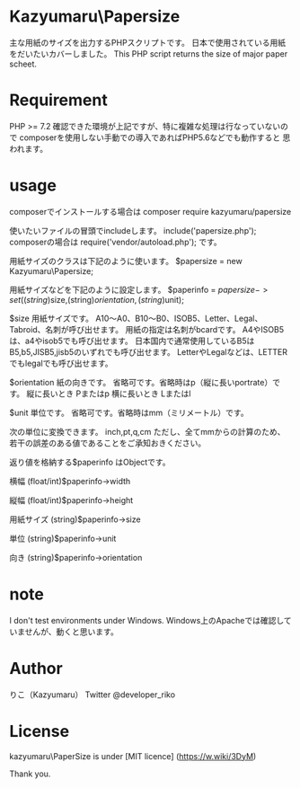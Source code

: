 # Kazyumaru\Papersize
主な用紙のサイズを出力するPHPスクリプトです。
日本で使用されている用紙をだいたいカバーしました。
This PHP script returns the size of major paper scheet.

# Requirement
PHP >= 7.2
確認できた環境が上記ですが、特に複雑な処理は行なっていないので
composerを使用しない手動での導入であればPHP5.6などでも動作すると
思われます。

# usage
composerでインストールする場合は
composer require kazyumaru/papersize

使いたいファイルの冒頭でincludeします。
include('papersize.php');
composerの場合は
require('vendor/autoload.php');
です。

用紙サイズのクラスは下記のように使います。
$papersize = new Kazyumaru\Papersize;

用紙サイズなどを下記のように設定します。
$paperinfo = $papersize->set((string)$size,(string)$orientation,(string)$unit);

$size 用紙サイズです。
A10〜A0、B10〜B0、ISOB5、Letter、Legal、Tabroid、名刺が呼び出せます。
用紙の指定は名刺がbcardです。
A4やISOB5は、a4やisob5でも呼び出せます。
日本国内で通常使用しているB5はB5,b5,JISB5,jisb5のいずれでも呼び出せます。
LetterやLegalなどは、LETTERでもlegalでも呼び出せます。

$orientation 紙の向きです。
省略可です。省略時はp（縦に長いportrate）です。
  縦に長いとき Pまたはp
  横に長いとき Lまたはl

$unit 単位です。
省略可です。省略時はmm（ミリメートル）です。

次の単位に変換できます。
  inch,pt,q,cm
ただし、全てmmからの計算のため、若干の誤差のある値であることをご承知おきください。

返り値を格納する$paperinfo はObjectです。

横幅 (float/int)$paperinfo->width

縦幅 (float/int)$paperinfo->height

用紙サイズ (string)$paperinfo->size

単位 (string)$paperinfo->unit

向き (string)$paperinfo->orientation


# note
I don't test environments under Windows.
Windows上のApacheでは確認していませんが、動くと思います。

# Author
りこ（Kazyumaru）
Twitter @developer_riko

# License
kazyumaru\PaperSize is under [MIT licence] (https://w.wiki/3DyM)

Thank you.
